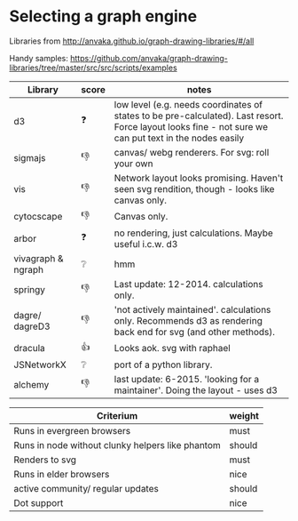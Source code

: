 # Selecting a graph engine

Libraries from http://anvaka.github.io/graph-drawing-libraries/#/all

Handy samples:
https://github.com/anvaka/graph-drawing-libraries/tree/master/src/src/scripts/examples

Library | score| notes
-- | -- | --
d3 | :question: | low level (e.g. needs coordinates of states to be pre-calculated). Last resort. Force layout looks fine - not sure we can put text in the nodes easily
sigmajs | :thumbsdown: | canvas/ webg renderers. For svg: roll your own
vis | :thumbsdown: | Network layout looks promising. Haven't seen svg rendition, though - looks like canvas only.
cytocscape | :thumbsdown: | Canvas only.
arbor | :question: | no rendering, just calculations. Maybe useful i.c.w. d3
vivagraph & ngraph | :grey_question: | hmm
springy | :thumbsdown: |Last update: 12-2014. calculations only.
dagre/ dagreD3 | :thumbsdown: | 'not actively maintained'. calculations only. Recommends d3 as rendering back end for svg (and other methods).
dracula | :thumbsup: | Looks aok. svg with raphael
JSNetworkX | :grey_question: | port of a python library.
alchemy | :thumbsdown: | last update: 6-2015. 'looking for a maintainer'. Doing the layout - uses d3


Criterium | weight
-- | --
Runs in evergreen browsers | must
Runs in node without clunky helpers like phantom | should
Renders to svg | must
Runs in elder browsers | nice
active community/ regular updates | should
Dot support | nice
